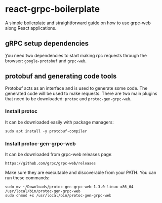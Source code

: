 # react-grpc-boilerplate
A simple boilerplate and straightforward guide on how to use grpc-web along React applications.

## gRPC setup dependencies
ِYou need two dependencies to start making rpc requests through the browser: `google-protobuf` and `grpc-web`.

## protobuf and generating code tools
Protobuf acts as an interface and is used to generate some code. The generated code will be used to make requests. There are two main plugins that need to be downloaded: `protoc` and `protoc-gen-grpc-web`.

### Install protoc
It can be downloaded easily with package managers:
```
sudo apt install -y protobuf-compiler
```

### Install protoc-gen-grpc-web
It can be downloaded from grpc-web releases page:
```
https://github.com/grpc/grpc-web/releases
```

Make sure they are executable and discoverable from your PATH. You can run these commands:
```
sudo mv ~/Downloads/protoc-gen-grpc-web-1.3.0-linux-x86_64 /usr/local/bin/protoc-gen-grpc-web
sudo chmod +x /usr/local/bin/protoc-gen-grpc-web
```